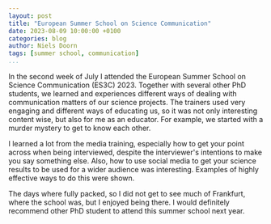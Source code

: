 ```yaml
---
layout: post
title: "European Summer School on Science Communication"
date: 2023-08-09 10:00:00 +0100
categories: blog
author: Niels Doorn
tags: [summer school, communication]
...
```


In the second week of July I attended the European Summer School on Science Communication (ES3C) 2023. Together with several other PhD students, we learned and experiences different ways of dealing with communication matters of our science projects. The trainers used very engaging and different ways of educating us, so it was not only interesting content wise, but also for me as an educator. For example, we started with a murder mystery to get to know each other. 

I learned a lot from the media training, especially how to get your point across when being interviewed, despite the interviewer's intentions to make you say something else. Also, how to use social media to get your science results to be used for a wider audience was interesting. Examples of highly effective ways to do this were shown.

The days where fully packed, so I did not get to see much of Frankfurt, where the school was, but I enjoyed being there. I would definitely recommend other PhD student to attend this summer school next year.